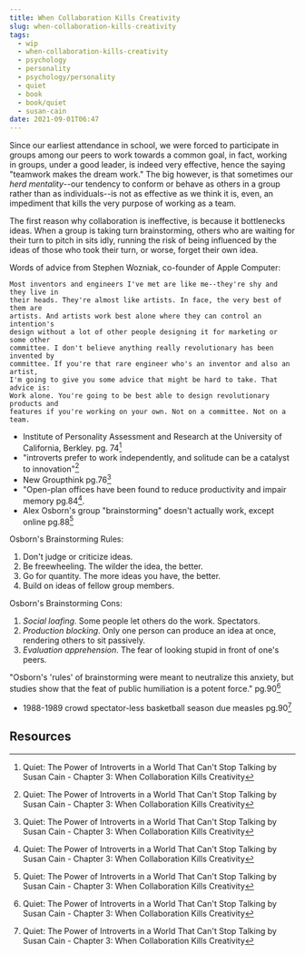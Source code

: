 ```yaml
---
title: When Collaboration Kills Creativity
slug: when-collaboration-kills-creativity
tags:
  - wip
  - when-collaboration-kills-creativity
  - psychology
  - personality
  - psychology/personality
  - quiet
  - book
  - book/quiet
  - susan-cain
date: 2021-09-01T06:47
---
```



Since our earliest attendance in school, we were forced to participate in groups
among our peers to work towards a common goal, in fact, working in groups, under
a good leader, is indeed very effective, hence the saying "teamwork makes the
dream work." The big however, is that sometimes our _herd mentality_--our
tendency to conform or behave as others in a group rather than as
individuals--is not as effective as we think it is, even, an impediment that
kills the very purpose of working as a team.

The first reason why collaboration is ineffective, is because it bottlenecks
ideas. When a group is taking turn brainstorming, others who are waiting for
their turn to pitch in sits idly, running the risk of being influenced by the
ideas of those who took their turn, or worse, forget their own idea.

Words of advice from Stephen Wozniak, co-founder of Apple Computer:

```
Most inventors and engineers I've met are like me--they're shy and they live in
their heads. They're almost like artists. In face, the very best of them are
artists. And artists work best alone where they can control an intention's
design without a lot of other people designing it for marketing or some other
committee. I don't believe anything really revolutionary has been invented by
committee. If you're that rare engineer who's an inventor and also an artist,
I'm going to give you some advice that might be hard to take. That advice is:
Work alone. You're going to be best able to design revolutionary products and
features if you're working on your own. Not on a committee. Not on a team.
```

- Institute of Personality Assessment and Research at the University of
  California, Berkley. pg. 74[^1]
- "introverts prefer to work independently, and solitude can be a catalyst to
  innovation"[^1]
- New Groupthink pg.76[^1]
- "Open-plan offices have been found to reduce productivity and impair
  memory pg.84[^1].
- Alex Osborn's group "brainstorming" doesn't actually work, except online
  pg.88[^1]

Osborn's Brainstorming Rules:

1. Don't judge or criticize ideas.
2. Be freewheeling. The wilder the idea, the better.
3. Go for quantity. The more ideas you have, the better.
4. Build on ideas of fellow group members.

Osborn's Brainstorming Cons:

1. _Social loafing_. Some people let others do the work. Spectators.
2. _Production blocking_. Only one person can produce an idea at once, rendering
   others to sit passively.
3. _Evaluation apprehension_. The fear of looking stupid in front of one's
   peers.

"Osborn's 'rules' of brainstorming were meant to neutralize this anxiety, but
studies show that the feat of public humiliation is a potent force." pg.90[^1]

- 1988-1989 crowd spectator-less basketball season due measles pg.90[^1]

## Resources

[^1]: Quiet: The Power of Introverts in a World That Can't Stop Talking by Susan Cain - Chapter 3: When Collaboration Kills Creativity

